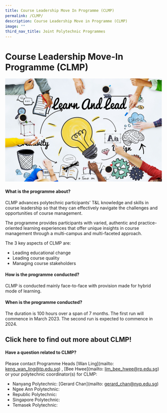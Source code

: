 ```yaml
---
title: Course Leadership Move In Programme (CLMP)
permalink: /CLMP/
description: Course Leadership Move in Programme (CLMP)
image: ""
third_nav_title: Joint Polytechnic Programmes
---
```

# Course Leadership Move-In Programme (CLMP)

![](/images/53753385_ML.jpg)

#### What is the programme about?

CLMP advances polytechnic participants' T&L knowledge and skills in course leadership so that they can effectively navigate the challenges and opportunities of course management.

The programme provides participants with varied, authentic and practice-oriented learning experiences that offer unique insights in course management through a multi-campus and multi-faceted approach.

The 3 key aspects of CLMP are:
* Leading educational change
* Leading course quality
* Managing course stakeholders


#### How is the programme conducted?

CLMP is conducted mainly face-to-face with provision made for hybrid mode of learning.

#### When is the programme conducted?

The duration is 100 hours over a span of 7 months. The first run will commence in March 2023. The second run is expected to commence in 2024.

## Click here to find out more about CLMP!



#### Have a question related to CLMP?

Please contact Programme Heads [Wan Ling](mailto: keng_wan_ling@tp.edu.sg) , [Bee Hwee](mailto: lim_bee_hwee@rp.edu.sg) or your polytechnic coordinator(s) for CLMP:

* Nanyang Polytechnic: [Gerard Chan](mailto: gerard_chan@nyp.edu.sg)
* Ngee Ann Polytechnic:
* Republic Polytechnic:
* Singapore Polytechnic:
* Temasek Polytechnic: